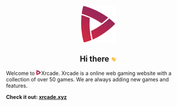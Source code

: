   <div align="center"><img src="https://github.com/Xrcade/.github/blob/main/profile/144x144.png" width="100"/></div>

## <div align="center">Hi there  <img src="https://raw.githubusercontent.com/Titanium2099/Titanium2099/main/wave.gif" width="15px"></div>

Welcome to <img src="https://github.com/Xrcade/.github/blob/main/profile/144x144.png" width="14"/>Xrcade. Xrcade is a online web gaming website with a collection of over 50 games. We are always adding new games and features. 

**Check it out: [xrcade.xyz](xrcade.xyz)**
<!--

**Here are some ideas to get you started:**

🙋‍♀️ A short introduction - what is your organization all about?
🌈 Contribution guidelines - how can the community get involved?
👩‍💻 Useful resources - where can the community find your docs? Is there anything else the community should know?
🍿 Fun facts - what does your team eat for breakfast?
🧙 Remember, you can do mighty things with the power of [Markdown](https://docs.github.com/github/writing-on-github/getting-started-with-writing-and-formatting-on-github/basic-writing-and-formatting-syntax)
-->
